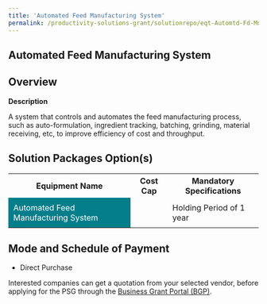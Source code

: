 ```yaml
---
title: 'Automated Feed Manufacturing System'
permalink: /productivity-solutions-grant/solutionrepo/eqt-Automtd-Fd-Mnufcturng-sys-Food
---
```


## Automated Feed Manufacturing System

## Overview

**Description**

A system that controls and automates the feed manufacturing process, such as auto-formulation, ingredient tracking, batching, grinding, material receiving, etc, to improve efficiency of cost and throughput. 

## Solution Packages Option(s)

<table>
<tr>
<th><b>Equipment Name</b></th>
<th><b>Cost Cap</b></th>
<th><b>Mandatory Specifications</b></th>
</tr>
<tr>
<td style='padding: 10px; background-color: #037E8A; color: #FFFFFF;'>Automated Feed Manufacturing System</td>
<td style='padding: 10px;'> </td>
<td style='padding: 10px;'>Holding Period of 1 year</td>
</tr>
</table>

## Mode and Schedule of Payment

 - Direct Purchase

Interested companies can get a quotation from your selected vendor, before applying for the PSG through the <a href='https://www.businessgrants.gov.sg/' target='_blank' rel='noopener'>Business Grant Portal (BGP)</a>.

<script src="/jquery/resize-tables.js"></script>
